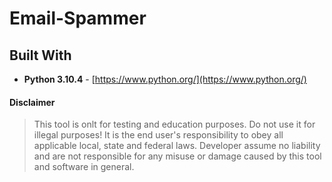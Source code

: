 # Email-Spammer

## Built With

* **Python 3.10.4** - [https://www.python.org/](https://www.python.org/)

#### Disclaimer
>This tool is onlt for testing and education purposes.
>Do not use it for illegal purposes!
>It is the end user's responsibility to obey all applicable local, state and federal laws.
>Developer assume no liability and are not responsible for any misuse or damage caused by this tool and software in general.
